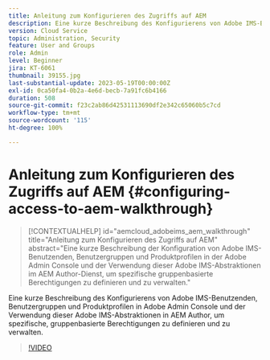 ```yaml
---
title: Anleitung zum Konfigurieren des Zugriffs auf AEM
description: Eine kurze Beschreibung des Konfigurierens von Adobe IMS-Benutzenden, Benutzergruppen und Produktprofilen in Adobe Admin Console und der Verwendung dieser Adobe IMS-Abstraktionen in AEM Author, um spezifische, gruppenbasierte Berechtigungen zu definieren und zu verwalten.
version: Cloud Service
topic: Administration, Security
feature: User and Groups
role: Admin
level: Beginner
jira: KT-6061
thumbnail: 39155.jpg
last-substantial-update: 2023-05-19T00:00:00Z
exl-id: 0ca50fa4-0b2a-4e6d-becb-7a91fc6b4166
duration: 508
source-git-commit: f23c2ab86d42531113690df2e342c65060b5c7cd
workflow-type: tm+mt
source-wordcount: '115'
ht-degree: 100%

---
```


# Anleitung zum Konfigurieren des Zugriffs auf AEM {#configuring-access-to-aem-walkthrough}

>[!CONTEXTUALHELP]
>id="aemcloud_adobeims_aem_walkthrough"
>title="Anleitung zum Konfigurieren des Zugriffs auf AEM"
>abstract="Eine kurze Beschreibung der Konfiguration von Adobe IMS-Benutzenden, Benutzergruppen und Produktprofilen in der Adobe Admin Console und der Verwendung dieser Adobe IMS-Abstraktionen im AEM Author-Dienst, um spezifische gruppenbasierte Berechtigungen zu definieren und zu verwalten."

Eine kurze Beschreibung des Konfigurierens von Adobe IMS-Benutzenden, Benutzergruppen und Produktprofilen in Adobe Admin Console und der Verwendung dieser Adobe IMS-Abstraktionen in AEM Author, um spezifische, gruppenbasierte Berechtigungen zu definieren und zu verwalten.

>[!VIDEO](https://video.tv.adobe.com/v/39155?quality=12&learn=on)
